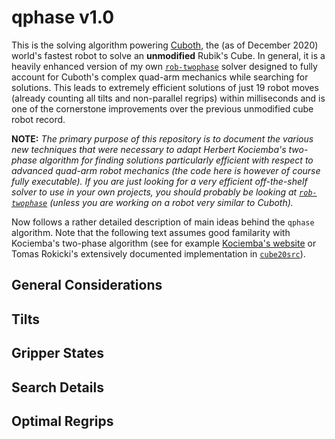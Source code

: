 # qphase v1.0

This is the solving algorithm powering [Cuboth](), the (as of December 2020) world's fastest robot to solve an **unmodified** Rubik's Cube. In general, it is a heavily enhanced version of my own [`rob-twophase`](https://github.com/efrantar/rob-twophase) solver designed to fully account for Cuboth's complex quad-arm mechanics while searching for solutions. This leads to extremely efficient solutions of just 19 robot moves (already counting all tilts and non-parallel regrips) within milliseconds and is one of the cornerstone improvements over the previous unmodified cube robot record.

**NOTE:** *The primary purpose of this repository is to document the various new techniques that were necessary to adapt Herbert Kociemba's two-phase algorithm for finding solutions particularly efficient with respect to advanced quad-arm robot mechanics (the code here is however of course fully executable). If you are just looking for a very efficient off-the-shelf solver to use in your own projects, you should probably be looking at [`rob-twophase`](https://github.com/efrantar/rob-twophase) (unless you are working on a robot very similar to Cuboth).*

Now follows a rather detailed description of main ideas behind the `qphase` algorithm. Note that the following text assumes good familarity with Kociemba's two-phase algorithm (see for example [Kociemba's website](http://kociemba.org/cube.htm) or Tomas Rokicki's extensively documented implementation in [`cube20src`](http://kociemba.org/cube.htm)).

## General Considerations

## Tilts

## Gripper States

## Search Details

## Optimal Regrips
